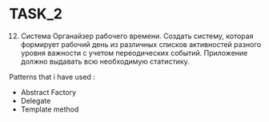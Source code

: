 # TASK_2
12. Система Органайзер рабочего времени. Создать систему, которая формирует рабочий день
из различных списков активностей разного уровня важности с учетом переодических событий.
Приложение должно выдавать всю необходимую статистику.

Patterns that i have used : 
- Abstract Factory
- Delegate 
- Template method

